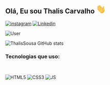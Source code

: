 <h2> Olá, Eu sou Thalis Carvalho <img src="https://raw.githubusercontent.com/ABSphreak/ABSphreak/master/gifs/Hi.gif" width="30px"></h2>

[![instagram](https://img.shields.io/badge/Instagram-E4405F?style=for-the-badge&logo=instagram&logoColor=white
)](https://www.instagram.com/thaliss367/)  [![Linkedin](https://img.shields.io/badge/LinkedIn-0077B5?style=for-the-badge&logo=linkedin&logoColor=white)](https://www.linkedin.com/in/thalis-sousa-b75b75180/)
 
 ![User](https://img.shields.io/badge/Ubuntu-E95420?style=for-the-badge&logo=ubuntu&logoColor=white)


![ThalisSousa GitHub stats](https://github-readme-stats.vercel.app/api?username=thalisscarvalho&show_icons=true&theme=radical)


### Tecnologias que uso:
[![]()]()

![HTML5](https://img.shields.io/badge/HTML5-E34F26?style=for-the-badge&logo=html5&logoColor=white
)
![CSS3](https://img.shields.io/badge/CSS3-1572B6?style=for-the-badge&logo=css3&logoColor=white
)
![JS](https://img.shields.io/badge/JavaScript-F7DF1E?style=for-the-badge&logo=javascript&logoColor=black
)
#
